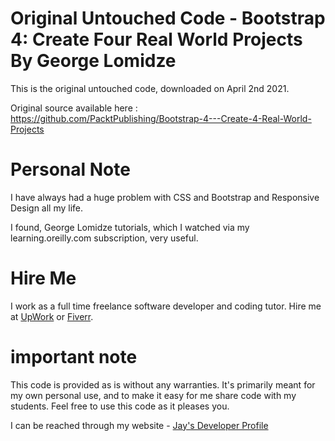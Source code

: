 # Original Untouched Code - Bootstrap 4: Create Four Real World Projects By George Lomidze

This is the original untouched code, downloaded on April 2nd 2021.

Original source available here : https://github.com/PacktPublishing/Bootstrap-4---Create-4-Real-World-Projects

# Personal Note

I have always had a huge problem with CSS and Bootstrap and Responsive Design all my life. 

I found, George Lomidze tutorials, which I watched via my learning.oreilly.com subscription, very useful. 

# Hire Me

I work as a full time freelance software developer and coding tutor. Hire me at [UpWork](https://www.upwork.com/fl/vijayasimhabr) or [Fiverr](https://www.fiverr.com/jay_codeguy). 

# important note 

This code is provided as is without any warranties. It's primarily meant for my own personal use, and to make it easy for me share code with my students. Feel free to use this code as it pleases you.

I can be reached through my website - [Jay's Developer Profile](https://jay-study-nildana.github.io/developerprofile)